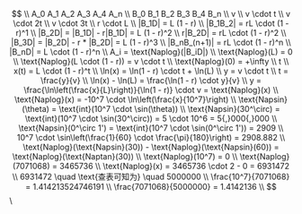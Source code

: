 $$ \\
A_0 A_1 A_2 A_3 A_4 A_n \\
B_0 B_1 B_2 B_3 B_4 B_n \\
v \\
v \cdot t \\
v \cdot 2t \\
v \cdot 3t \\
r \cdot L \\
|B_1D| = L (1 - r) \\
|B_1B_2| = rL \cdot (1 - r)^1 \\
|B_2D| = |B_1D| - r|B_1D| = L (1 - r)^2 \\
r|B_2D| = rL \cdot (1 - r)^2 \\
|B_3D| = |B_2D| - r * |B_2D| = L (1 - r)^3 \\
|B_nB_(n+1)| = rL \cdot (1 - r)^n \\
|B_nD| = L \cdot (1 - r)^n \\
A_i = \text{Naplog}(|B_iD|) \\
\text{Naplog}(L) = 0 \\
\text{Naplog}(L \cdot (1 - r)) = v \cdot t \\
\text{Naplog}(0) = +\infty \\
t \\
x(t) = L \cdot (1 - r)^t \\
\ln(x) = \ln(1 - r) \cdot t + \ln(L) \\
y = v \cdot t \\
t = \frac{y}{v} \\
\ln(x) - \ln(L) = \frac{\ln(1 - r) \cdot y}{v} \\
y = \frac{\ln\left(\frac{x}{L}\right)}{\ln(1 - r)} \cdot v = \text{Naplog}(x) \\
\text{Naplog}(x) = -10^7 \cdot \ln\left(\frac{x}{10^7}\right) \\
\text{Napsin}(\theta) = \text{int}(10^7 \cdot \sin(\theta)) \\
\text{Napsin}(30^\circ) = \text{int}(10^7 \cdot \sin(30^\circ)) = 5 \cdot 10^6 = 5{,}000{,}000 \\
\text{Napsin}(0^\circ 1') = \text{int}(10^7 \cdot \sin(0^\circ 1')) = 2909 \\
10^7 \cdot \sin\left(\frac{1}{60} \cdot \frac{\pi}{180}\right) = 2908.882 \\
\text{Naplog}(\text{Napsin}(30)) - \text{Naplog}(\text{Napsin}(60)) = \text{Naplog}(\text{Naptan}(30)) \\
\text{Naplog}(10^7) = 0 \\
\text{Naplog}(7071068) = 3465736 \\
\text{Naplog}(x) = 3465736 \cdot 2 - 0 = 6931472 \\
6931472 \quad \text{查表可知为} \quad 5000000 \\
\frac{10^7}{7071068} = 1.414213524746191 \\
\frac{7071068}{5000000} = 1.4142136 \\
$$ \\